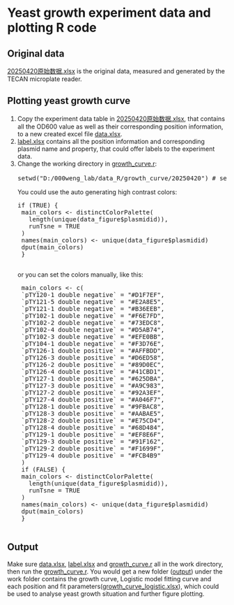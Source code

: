 # Yeast growth experiment data and plotting R code
## Original data
[20250420原始数据.xlsx](https://github.com/zlc2208/20250420/new/main/20250420原始数据.xlsx) is the original data, 
measured and generated by the TECAN microplate reader.
## Plotting yeast growth curve
1. Copy the experiment data table in [20250420原始数据.xlsx](https://github.com/zlc2208/20250420/new/main/20250420原始数据.xlsx),
   that contains all the OD600 value as well as their corresponding position information, to a new created excel file
   [data.xlsx](https://github.com/zlc2208/20250420/new/main/data.xlsx).
2. [label.xlsx](https://github.com/zlc2208/20250420/new/main/label.xlsx) contains all the position information and corresponding plasmid name and property, 
   that could offer labels to the experiment data.
3. Change the working directory in [growth_curve.r](https://github.com/zlc2208/20250420/new/main/growth_curve.r):
   <pre>setwd("D:/000weng_lab/data_R/growth_curve/20250420") # setwd() 函数用于设置工作目录</pre>
   You could use the auto generating high contrast colors:
   <pre>
   if (TRUE) {
    main_colors <- distinctColorPalette(
      length(unique(data_figure$plasmidid)),
      runTsne = TRUE
    )
    names(main_colors) <- unique(data_figure$plasmidid)
    dput(main_colors)
    }
    </pre>
    or you can set the colors manually, like this:
    <pre>
    main_colors <- c(
    `pTY120-1 double negative` = "#D1F7EF",
    `pTY121-5 double negative` = "#E2A8E5",
    `pTY121-1 double negative` = "#B36EEB",
    `pTY102-1 double negative` = "#F6E7FD",
    `pTY102-2 double negative` = "#73EDC8",
    `pTY102-4 double negative` = "#D5AB74",
    `pTY102-3 double negative` = "#EFE0BB",
    `pTY104-1 double negative` = "#F3D76E",
    `pTY126-1 double positive` = "#AFFBDD",
    `pTY126-3 double positive` = "#D6ED58",
    `pTY126-2 double positive` = "#89D0EC",
    `pTY126-4 double positive` = "#41CBD1",
    `pTY127-1 double positive` = "#625DBA",
    `pTY127-3 double positive` = "#A9C983",
    `pTY127-2 double positive` = "#92A3EF",
    `pTY127-4 double positive` = "#A046F7",
    `pTY128-1 double positive` = "#9FBAC8",
    `pTY128-3 double positive` = "#AABAE5",
    `pTY128-2 double positive` = "#E75CD4",
    `pTY128-4 double positive` = "#68D484",
    `pTY129-1 double positive` = "#EF8E6F",
    `pTY129-3 double positive` = "#91F162",
    `pTY129-2 double positive` = "#F1699F",
    `pTY129-4 double positive` = "#FCB4B9"
    )
    if (FALSE) {
    main_colors <- distinctColorPalette(
      length(unique(data_figure$plasmidid)),
      runTsne = TRUE
    )
    names(main_colors) <- unique(data_figure$plasmidid)
    dput(main_colors)
    }
    </pre>
## Output
   Make sure [data.xlsx](https://github.com/zlc2208/20250420/new/main/data.xlsx), [label.xlsx](https://github.com/zlc2208/20250420/new/main/label.xlsx) and 
   [growth_curve.r](https://github.com/zlc2208/20250420/new/main/growth_curve.r) all in the work directory, 
   then run the [growth_curve.r](https://github.com/zlc2208/20250420/new/main/growth_curve.r). You would get a new folder
   ([output](https://github.com/zlc2208/20250420/tree/main/output)) under the work folder contains the growth curve, Logistic model fitting curve and each position 
   and fit parameters([growth_curve_logistic.xlsx](https://github.com/zlc2208/20250420/blob/main/output/growth_curve_logistic.xlsx)), which could be used to analyse 
   yeast growth situation and further figure plotting.
